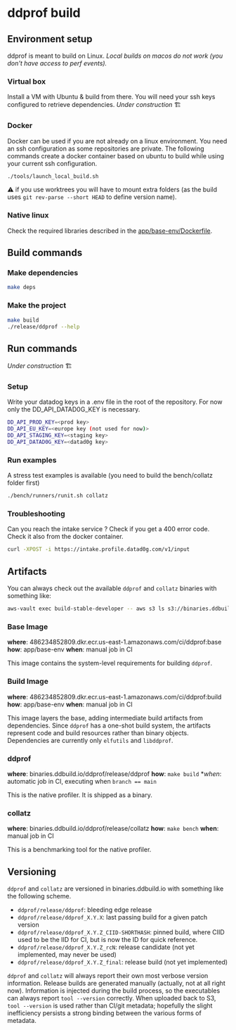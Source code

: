 # ddprof build

## Environment setup

ddprof is meant to build on Linux.
*Local builds on macos do not work (you don't have access to perf events).*

### Virtual box

Install a VM with Ubuntu & build from there.
You will need your ssh keys configured to retrieve dependencies.
*Under construction* :building_construction:

### Docker

Docker can be used if you are not already on a linux environment. You need an ssh configuration as some repositories are private.
The following commands create a docker container based on ubuntu to build while using your current ssh configuration.

```bash
./tools/launch_local_build.sh
```

:warning: if you use worktrees you will have to mount extra folders (as the build uses `git rev-parse --short HEAD` to define version name).

### Native linux

Check the required libraries described in the [app/base-env/Dockerfile](app/base-env/Dockerfile).

## Build commands

### Make dependencies

```bash
make deps
```

### Make the project

```bash
make build
./release/ddprof --help
```

## Run commands

*Under construction* :building_construction:

### Setup

Write your datadog keys in a .env file in the root of the repository. For now only the DD_API_DATAD0G_KEY is necessary.

```bash
DD_API_PROD_KEY=<prod key>
DD_API_EU_KEY=<europe key (not used for now)>
DD_API_STAGING_KEY=<staging key>
DD_API_DATAD0G_KEY=<datad0g key>
```

### Run examples

A stress test examples is available (you need to build the bench/collatz folder first)

```bash
./bench/runners/runit.sh collatz 
```

### Troubleshooting

Can you reach the intake service ? Check if you get a 400 error code. Check it also from the docker container.

```bash
curl -XPOST -i https://intake.profile.datad0g.com/v1/input
```

## Artifacts

You can always check out the available `ddprof` and `collatz` binaries with something like:

```bash
aws-vault exec build-stable-developer -- aws s3 ls s3://binaries.ddbuild.io/ddprof/release/
```

### Base Image

**where**: 486234852809.dkr.ecr.us-east-1.amazonaws.com/ci/ddprof:base
**how**: app/base-env
**when**: manual job in CI

This image contains the system-level requirements for building `ddprof`.

### Build Image

**where**: 486234852809.dkr.ecr.us-east-1.amazonaws.com/ci/ddprof:build
**how**: app/base-env
**when**: manual job in CI

This image layers the base, adding intermediate build artifacts from dependencies.  Since `ddprof` has a one-shot build system, the artifacts represent code and build resources rather than binary objects.  Dependencies are currently only `elfutils` and `libddprof`.

### ddprof

**where**: binaries.ddbuild.io/ddprof/release/ddprof
**how**: `make build`
**when*: automatic job in CI, executing when `branch == main`

This is the native profiler.  It is shipped as a binary.

### collatz

**where**: binaries.ddbuild.io/ddprof/release/collatz
**how**: `make bench`
**when**: manual job in CI

This is a benchmarking tool for the native profiler.

## Versioning

`ddprof` and `collatz` are versioned in binaries.ddbuild.io with something like the following scheme.

* `ddprof/release/ddprof`: bleeding edge release
* `ddprof/release/ddprof_X.Y.X`: last passing build for a given patch version
* `ddprof/release/ddprof_X.Y.Z_CIID-SHORTHASH`: pinned build, where CIID used to be the IID for CI, but is now the ID for quick reference.
* `ddprof/release/ddprof_X.Y.Z_rcN`: release candidate (not yet implemented, may never be used)
* `ddprof/release/ddprof_X.Y.Z_final`: release build (not yet implemented)

`ddprof` and `collatz` will always report their own most verbose version information.  Release builds are generated manually (actually, not at all right now).  Information is injected during the build process, so the executables can always report `tool --version` correctly.  When uploaded back to S3, `tool --version` is used rather than CI/git metadata; hopefully the slight inefficiency persists a strong binding between the various forms of metadata.
